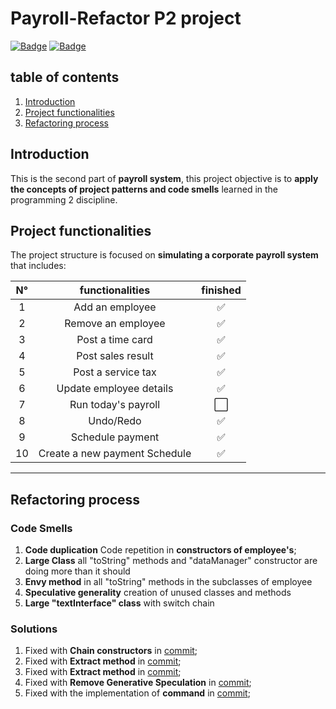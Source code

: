 # Payroll-Refactor P2 project
[![Badge](https://img.shields.io/static/v1?label=License&message=MIT&color=green&style=for-the-badge&logo=GITHUB)](https://github.com/DaniloVFreire/Payroll)
[![Badge](https://img.shields.io/static/v1?label=State&message=Inprogress&color=yellow&style=for-the-badge&logo=GITHUB)](https://github.com/DaniloVFreire/Payroll/blob/main/LICENSE)
## table of contents


1. [Introduction](#introduction)
2. [Project functionalities](#project-functionalities)
3. [Refactoring process](#refactoring-process)

## Introduction

This is the second part of **payroll system**, this project objective is to **apply the
concepts of project patterns and code smells** learned in
the programming 2 discipline.

## Project functionalities

The project structure is focused on **simulating
a corporate payroll system** that includes:

| N° |             functionalities              | finished |
| :--------: | :-------------------------------:| :---------:|     
|     1    |  Add an employee               |:white_check_mark:
|     2    |  Remove an employee            |:white_check_mark:
|     3    |  Post a time card              |:white_check_mark:
|     4    |  Post sales result             |:white_check_mark:
|     5    |  Post a service tax            |:white_check_mark:
|     6    |  Update employee details       |:white_check_mark:
|     7    |  Run today's payroll           |:white_large_square:
|     8    |  Undo/Redo                     |:white_check_mark:
|     9    |  Schedule payment              |:white_check_mark:
|    10    |  Create a new payment Schedule |:white_check_mark:
---

## Refactoring process
### Code Smells
1. **Code duplication** Code repetition in **constructors of employee's**;
2. **Large Class** all "toString" methods and "dataManager" constructor are doing more than it should
3. **Envy method** in all "toString" methods in the subclasses of employee
4. **Speculative generality** creation of unused classes and methods
5. **Large "textInterface" class** with switch chain
### Solutions
1. Fixed with **Chain constructors** in [commit](https://github.com/DaniloVFreire/Payroll-Refactor/commit/c1109fb38b292a21cee3a6b971d8f1c5a0ca4c2e);
2. Fixed with **Extract method** in [commit](); 
3. Fixed with **Extract method** in [commit]();
4. Fixed with **Remove Generative Speculation** in [commit]();
5. Fixed with the implementation of **command** in [commit]();


